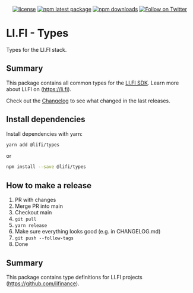 <div align="center">

[![license](https://img.shields.io/badge/license-Apache%202-blue)](/LICENSE.md)
[![npm latest package](https://img.shields.io/npm/v/@lifi/types/latest.svg)](https://www.npmjs.com/package/@lifi/types)
[![npm downloads](https://img.shields.io/npm/dm/@lifi/types.svg)](https://www.npmjs.com/package/@lifi/types)
[![Follow on Twitter](https://img.shields.io/twitter/follow/lifiprotocol.svg?label=follow+LI.FI)](https://twitter.com/lifiprotocol)

</div>

# LI.FI - Types

Types for the LI.FI stack.

## Summary

This package contains all common types for the [LI.FI SDK](https://github.com/lifinance/sdk).
Learn more about LI.FI on (https://li.fi).

Check out the [Changelog](./CHANGELOG.md) to see what changed in the last releases.

## Install dependencies

Install dependencies with yarn:

```bash
yarn add @lifi/types
```

or

```bash
npm install --save @lifi/types
```

## How to make a release

1. PR with changes
2. Merge PR into main
3. Checkout main
4. `git pull`
5. `yarn release`
6. Make sure everything looks good (e.g. in CHANGELOG.md)
7. `git push --follow-tags`
8. Done

## Summary

This package contains type definitions for LI.FI projects (https://github.com/lifinance).
